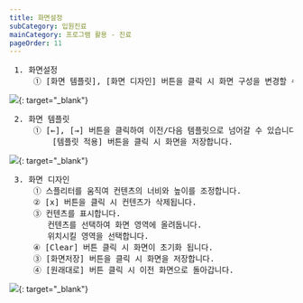 ```yaml
---
title: 화면설정
subCategory: 입원진료
mainCategory: 프로그램 활용 - 진료
pageOrder: 11
---
```

<pre>
 <t2><bold>1. 화면설정</bold></t2>
     ① [화면 템플릿], [화면 디자인] 버튼을 클릭 시 화면 구성을 변경할 수 있습니다.
</pre>
[![](/images/{{page.url}}_1.png)](/images/{{page.url}}_1.png){: target="_blank"}

<pre>
 <t2><bold>2. 화면 템플릿</bold></t2>
     ① [←], [→] 버튼을 클릭하여 이전/다음 템플릿으로 넘어갈 수 있습니다.
         [템플릿 적용] 버튼을 클릭 시 화면을 저장합니다.
</pre>
[![](/images/{{page.url}}_2.png)](/images/{{page.url}}_2.png){: target="_blank"}

<pre>
 <t2><bold>3. 화면 디자인</bold></t2>
     ① 스플리터를 움직여 컨텐츠의 너비와 높이를 조정합니다.
     ② [x] 버튼을 클릭 시 컨텐츠가 삭제됩니다.
     ③ 컨텐츠를 표시합니다.
        컨텐츠를 선택하여 화면 영역에 올려둡니다.
        위치시킬 영역을 선택합니다.
     ④ [Clear] 버튼 클릭 시 화면이 초기화 됩니다.
     ③ [화면저장] 버튼을 클릭 시 화면을 저장합니다.
     ④ [원래대로] 버튼 클릭 시 이전 화면으로 돌아갑니다.
</pre>
[![](/images/{{page.url}}_3.png)](/images/{{page.url}}_3.png){: target="_blank"}
